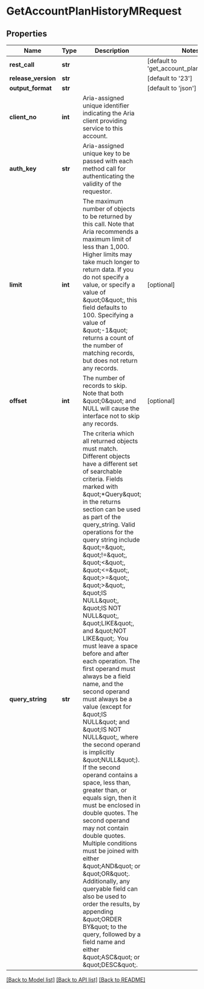 # GetAccountPlanHistoryMRequest

## Properties
Name | Type | Description | Notes
------------ | ------------- | ------------- | -------------
**rest_call** | **str** |  | [default to 'get_account_plan_history_m']
**release_version** | **str** |  | [default to '23']
**output_format** | **str** |  | [default to 'json']
**client_no** | **int** | Aria-assigned unique identifier indicating the Aria client providing service to this account.  | 
**auth_key** | **str** | Aria-assigned unique key to be passed with each method call for authenticating the validity of the requestor.  | 
**limit** | **int** | The maximum number of objects to be returned by this call. Note that Aria recommends a maximum limit  of less than 1,000. Higher limits may take much longer to return data. If you do not specify a value,  or specify a value of \&quot;0\&quot;, this field defaults to 100. Specifying a value of \&quot;-1\&quot; returns a count of  the number of matching records, but does not return any records.  | [optional] 
**offset** | **int** | The number of records to skip. Note that both \&quot;0\&quot; and NULL will cause the interface not to skip any records.  | [optional] 
**query_string** | **str** | The criteria which all returned objects must match. Different objects have a different set of searchable criteria. Fields marked with \&quot;*Query\&quot; in the returns section can be used as part of the query_string. Valid operations for the query string include \&quot;&#x3D;\&quot;, \&quot;!&#x3D;\&quot;, \&quot;&lt;\&quot;, \&quot;&lt;&#x3D;\&quot;, \&quot;&gt;&#x3D;\&quot;, \&quot;&gt;\&quot;, \&quot;IS NULL\&quot;, \&quot;IS NOT NULL\&quot;, \&quot;LIKE\&quot;, and \&quot;NOT LIKE\&quot;. You must leave a space before and after each operation. The first operand must always be a field name, and the second operand must always be a value (except for \&quot;IS NULL\&quot; and \&quot;IS NOT NULL\&quot;, where the second operand is implicitly \&quot;NULL\&quot;). If the second operand contains a space, less than, greater than, or equals sign, then it must be enclosed in double quotes. The second operand may not contain double quotes. Multiple conditions must be joined with either \&quot;AND\&quot; or \&quot;OR\&quot;. Additionally, any queryable field can also be used to order the results, by appending \&quot;ORDER BY\&quot; to the query, followed by a field name and either \&quot;ASC\&quot; or \&quot;DESC\&quot;.  | 

[[Back to Model list]](../README.md#documentation-for-models) [[Back to API list]](../README.md#documentation-for-api-endpoints) [[Back to README]](../README.md)


